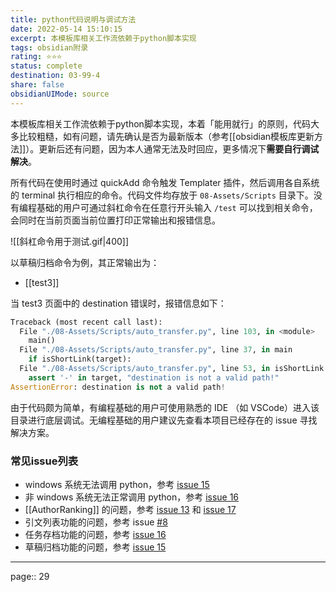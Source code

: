 ```yaml
---
title: python代码说明与调试方法
date: 2022-05-14 15:10:15
excerpt: 本模板库相关工作流依赖于python脚本实现
tags: obsidian附录 
rating: ⭐⭐⭐
status: complete
destination: 03-99-4 
share: false
obsidianUIMode: source
---
```


本模板库相关工作流依赖于python脚本实现，本着「能用就行」的原则，代码大多比较粗糙，如有问题，请先确认是否为最新版本（参考[[obsidian模板库更新方法]]）。更新后还有问题，因为本人通常无法及时回应，更多情况下**需要自行调试解决**。

所有代码在使用时通过 quickAdd 命令触发 Templater 插件，然后调用各自系统的 terminal 执行相应的命令。代码文件均存放于 `08-Assets/Scripts` 目录下。没有编程基础的用户可通过斜杠命令在任意行开头输入 `/test` 可以找到相关命令，会同时在当前页面当前位置打印正常输出和报错信息。

![[斜杠命令用于测试.gif|400]]

以草稿归档命令为例，其正常输出为：

- [[test3]]

当 test3 页面中的 destination 错误时，报错信息如下：

```python
Traceback (most recent call last):
  File "./08-Assets/Scripts/auto_transfer.py", line 103, in <module>
    main()
  File "./08-Assets/Scripts/auto_transfer.py", line 37, in main
    if isShortLink(target):
  File "./08-Assets/Scripts/auto_transfer.py", line 53, in isShortLink
    assert '-' in target, "destination is not a valid path!"
AssertionError: destination is not a valid path!
```

由于代码颇为简单，有编程基础的用户可使用熟悉的 IDE （如 VSCode）进入该目录进行底层调试。无编程基础的用户建议先查看本项目已经存在的 issue 寻找解决方案。


### 常见issue列表

- windows 系统无法调用 python，参考 [issue 15](https://github.com/sheldonxxd/obsidian_vault_template_for_researcher/issues/15) 
- 非 windows 系统无法正常调用 python，参考 [issue 16](https://github.com/sheldonxxd/obsidian_vault_template_for_researcher/issues/16)
- [[AuthorRanking]] 的问题，参考 [issue 13](https://github.com/sheldonxxd/obsidian_vault_template_for_researcher/issues/13) 和 [issue 17](https://github.com/sheldonxxd/obsidian_vault_template_for_researcher/issues/17)
- 引文列表功能的问题，参考  issue [#8](https://github.com/sheldonxxd/obsidian_vault_template_for_researcher/issues/8)
- 任务存档功能的问题，参考 [issue 16](https://github.com/sheldonxxd/obsidian_vault_template_for_researcher/issues/16)
- 草稿归档功能的问题，参考 [issue 15](https://github.com/sheldonxxd/obsidian_vault_template_for_researcher/issues/15) 


---

page:: 29